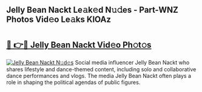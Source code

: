 ## Jelly Bean Nackt Le𝚊k𝚎d N𝚞𝚍es - Part-WNZ Photos Vid𝚎o Le𝚊ks KlOAz

# <h2><a href="http://fb5icl.evod.top/?m=Jelly+Bean+Nackt">🔗 👉🔴 Jelly Bean Nackt Vid𝚎o Ph𝚘t𝚘s</a></h2>

[![Jelly Bean Nackt N𝚞d𝚎s](https://i.imgur.com/8V9OHl7.gif)](http://fb5icl.evod.top/?m=Jelly+Bean+Nackt)
Social media influencer Jelly Bean Nackt who shares lifestyle and dance-themed content, including solo and collaborative dance performances and vlogs. The media Jelly Bean Nackt often plays a role in shaping the political agendas of public figures. 
